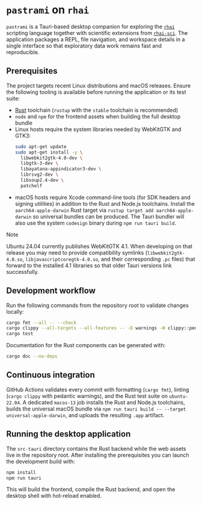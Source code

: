 # `pastrami` on `rhai`

`pastrami` is a Tauri-based desktop companion for exploring the [`rhai`](https://rhai.rs/) scripting language together with
scientific extensions from [`rhai-sci`](https://github.com/alexheretic/rhai-sci). The application packages a REPL, file
navigation, and workspace details in a single interface so that exploratory data work remains fast and reproducible.

## Prerequisites

The project targets recent Linux distributions and macOS releases. Ensure the following tooling is available before running
the application or its test suite:

- [Rust](https://www.rust-lang.org/tools/install) toolchain (`rustup` with the `stable` toolchain is recommended)
- `node` and `npm` for the frontend assets when building the full desktop bundle
- Linux hosts require the system libraries needed by WebKitGTK and GTK3:
  ```bash
  sudo apt-get update
  sudo apt-get install -y \
    libwebkit2gtk-4.0-dev \
    libgtk-3-dev \
    libayatana-appindicator3-dev \
    librsvg2-dev \
    libsoup2.4-dev \
    patchelf
  ```
- macOS hosts require Xcode command-line tools (for SDK headers and signing utilities) in addition to the Rust and Node.js
  toolchains. Install the `aarch64-apple-darwin` Rust target via `rustup target add aarch64-apple-darwin` so universal bundles
  can be produced. The Tauri bundler will also use the system `codesign` binary during `npm run tauri build`.

> [!NOTE]
> Ubuntu 24.04 currently publishes WebKitGTK 4.1. When developing on that release you may need to provide compatibility
> symlinks (`libwebkit2gtk-4.0.so`, `libjavascriptcoregtk-4.0.so`, and their corresponding `.pc` files) that forward to the
> installed 4.1 libraries so that older Tauri versions link successfully.

## Development workflow

Run the following commands from the repository root to validate changes locally:

```bash
cargo fmt --all -- --check
cargo clippy --all-targets --all-features -- -D warnings -W clippy::pedantic
cargo test
```

Documentation for the Rust components can be generated with:

```bash
cargo doc --no-deps
```

## Continuous integration

GitHub Actions validates every commit with formatting (`cargo fmt`), linting (`cargo clippy` with pedantic warnings), and the
Rust test suite on `ubuntu-22.04`. A dedicated `macos-13` job installs the Rust and Node.js toolchains, builds the universal
macOS bundle via `npm run tauri build -- --target universal-apple-darwin`, and uploads the resulting `.app` artifact.

## Running the desktop application

The `src-tauri` directory contains the Rust backend while the web assets live in the repository root. After installing the
prerequisites you can launch the development build with:

```bash
npm install
npm run tauri
```

This will build the frontend, compile the Rust backend, and open the desktop shell with hot-reload enabled.
